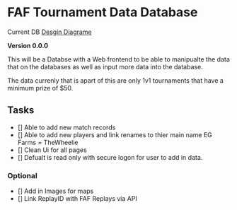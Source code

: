 # FAF Tournament Data Database

Current DB [Desgin Diagrame](https://dbdiagram.io/d/628c0a38f040f104c180c918)

**Version 0.0.0**

This will be a Databse with a Web frontend to be able to manipualte the data that on the databases as well as input more data into the database.

The data currenly that is apart of this are only 1v1 tournaments that have a minimum prize of $50.


## Tasks
- [] Able to add new match records
- [] Able to add new players and link renames to thier main name EG Farms = TheWheelie
- [] Clean Ui for all pages
- [] Defualt is read only with secure logon for user to add in data.
### Optional
- [] Add in Images for maps
- [] Link ReplayID with FAF Replays via API
